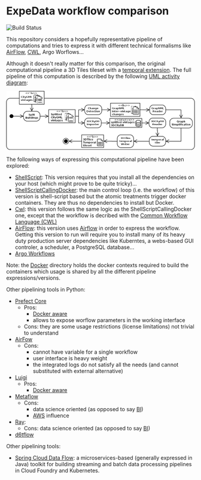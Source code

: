 # ExpeData workflow comparison

![Build Status](https://app.travis-ci.com/VCityTeam/ExpeData-Workflows_testing.svg?branch=master&status=started)

This repository considers a hopefully representative pipeline of computations
and tries to express it with different technical formalisms like
[AirFlow](https://airflow.apache.org/), [CWL](https://www.commonwl.org/),
Argo Worflows...

Although it doesn't really matter for this comparison, the original 
computational pipeline a 3D Tiles tileset with a
[temporal extension](https://doi.org/10.5281/zenodo.3596881). The full 
pipeline of this computation is described by the following 
[UML activity diagram](https://www.uml-diagrams.org/activity-diagrams.html):

![Tiler Activity Diagram](./Images/TilerActivityDiagramWithoutRendering.png)

The following ways of expressing this computational pipeline have been
explored:

-	[ShellScript](ShellScript/README.md): This version requires that you install
   all the dependencies on your host (which might prove to be quite tricky)...
- [ShellScriptCallingDocker](ShellScriptCallingDocker): the main control loop
  (i.e. the workflow) of this version is shell-script based but the atomic
  treatments trigger docker containers. They are thus no dependencies to install
  but Docker.
- [Cwl](Cwl/Readme.md): this version follows the same logic as the
  ShellScriptCallingDocker one, except that the workflow is decribed with
  the [Common Workflow Language (CWL)](https://www.commonwl.org/)
- [AirFlow](AirFlow/Readme.md): this version uses
  [Airflow](https://airflow.apache.org/) in order to express the workflow.
  Getting this version to run will require you to install many of its heavy duty
  production server dependencies like Kuberntes, a webs-based GUI controler,
  a scheduler, a PostgreSQL database...
- [Argo Workflows](ArgoWorkflows/Readme.md)

Note: the [Docker](Docker/Readme.md) directory holds the docker contexts
required to build the containers which usage is shared by all the different 
pipeline expressions/versions.

Other pipelining tools in Python:

 - [Prefect Core](https://www.prefect.io/products/core/)
    * Pros: 
       - [Docker aware](https://docs.prefect.io/api/latest/tasks/docker.html) 
       - allows to expose worflow parameters in the working interface
    * Cons: they are some usage restrictions (license limitations) not trivial to understand
 - [AirFow](https://airflow.apache.org/)
    * Cons: 
      - cannot have variable for a single workflow
      - user interface is heavy weight
      - the integrated logs do not satisfy all the needs (and cannot substituted with external alternative)
 - [Luigi](https://luigi.readthedocs.io/en/latest/)
    * Pros:
      - [Docker aware](https://luigi.readthedocs.io/en/latest/api/luigi.contrib.docker_runner.html?highlight=docker)
 - [Metaflow](https://metaflow.org/) 
    * Cons: 
      - data science oriented (as opposed to say [BI](https://en.wikipedia.org/wiki/Business_intelligence))
      - [AWS](https://en.wikipedia.org/wiki/Amazon_Web_Services) influence
 - [Ray](https://docs.ray.io/en/master/):
    * Cons: data science oriented (as opposed to say [BI](https://en.wikipedia.org/wiki/Business_intelligence))
 - [d6tflow](https://github.com/d6t/d6tflow)

Other pipelining tools:

- [Spring Cloud Data Flow](https://dataflow.spring.io/docs/concepts/architecture/): a microservices-based (generally expressed in Java) toolkit for building streaming and batch data processing pipelines in Cloud Foundry and Kubernetes.
